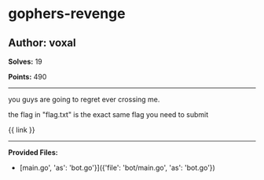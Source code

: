 # gophers-revenge

## Author: voxal

**Solves:** 19

**Points:** 490

---

you guys are going to regret ever crossing me.

the flag in "flag.txt" is the exact same flag you need to submit

{{ link }}

---

**Provided Files:**

- [main.go', 'as': 'bot.go'}]({'file': 'bot/main.go', 'as': 'bot.go'})
